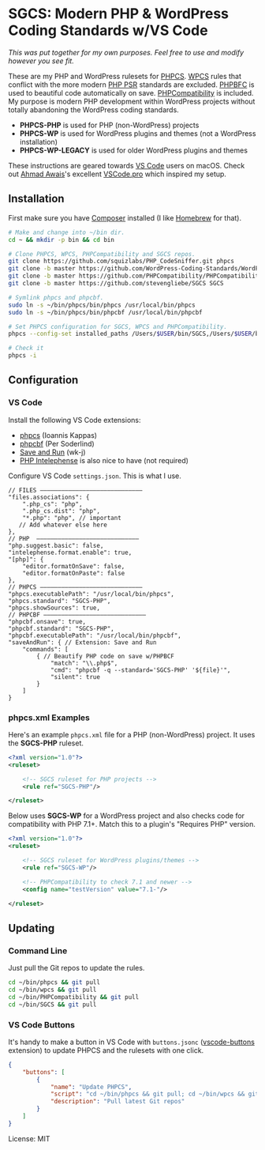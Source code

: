 # SGCS: Modern PHP & WordPress Coding Standards w/VS Code

*This was put together for my own purposes. Feel free to use and modify however you see fit.*

These are my PHP and WordPress rulesets for [PHPCS](https://github.com/squizlabs/PHP_CodeSniffer). [WPCS](https://github.com/WordPress/WordPress-Coding-Standards) rules that conflict with the more modern [PHP PSR](https://www.php-fig.org/psr/) standards are excluded. [PHPBFC](https://github.com/squizlabs/PHP_CodeSniffer/wiki/Fixing-Errors-Automatically) is used to beautiful code automatically on save. [PHPCompatibility](https://github.com/PHPCompatibility/PHPCompatibility) is included. My purpose is modern PHP development within WordPress projects without totally abandoning the WordPress coding standards.

- **PHPCS-PHP** is used for PHP (non-WordPress) projects
- **PHPCS-WP** is used for WordPress plugins and themes (not a WordPress installation)
- **PHPCS-WP-LEGACY** is used for older WordPress plugins and themes

These instructions are geared towards [VS Code](https://code.visualstudio.com/) users on macOS. Check out [Ahmad Awais](https://gist.github.com/AhmadAwais)'s excellent [VSCode.pro](https://vscode.pro) which inspired my setup.

## Installation

First make sure you have [Composer](https://getcomposer.org/) installed (I like [Homebrew](https://brew.sh/) for that).

```sh
# Make and change into ~/bin dir.
cd ~ && mkdir -p bin && cd bin

# Clone PHPCS, WPCS, PHPCompatibility and SGCS repos.
git clone https://github.com/squizlabs/PHP_CodeSniffer.git phpcs
git clone -b master https://github.com/WordPress-Coding-Standards/WordPress-Coding-Standards.git wpcs
git clone -b master https://github.com/PHPCompatibility/PHPCompatibility.git PHPCompatibility
git clone -b master https://github.com/stevengliebe/SGCS SGCS

# Symlink phpcs and phpcbf.
sudo ln -s ~/bin/phpcs/bin/phpcs /usr/local/bin/phpcs
sudo ln -s ~/bin/phpcs/bin/phpcbf /usr/local/bin/phpcbf

# Set PHPCS configuration for SGCS, WPCS and PHPCompatibility.
phpcs --config-set installed_paths /Users/$USER/bin/SGCS,/Users/$USER/bin/wpcs,/Users/$USER/bin/PHPCompatibility

# Check it
phpcs -i

```

## Configuration

### VS Code

Install the following VS Code extensions:

- [phpcs](https://marketplace.visualstudio.com/items?itemName=ikappas.phpcs) (Ioannis Kappas)
- [phpcbf](https://marketplace.visualstudio.com/items?itemName=persoderlind.vscode-phpcbf) (Per Soderlind)
- [Save and Run](https://marketplace.visualstudio.com/items?itemName=wk-j.save-and-run) (wk-j)
- [PHP Intelephense](https://marketplace.visualstudio.com/items?itemName=bmewburn.vscode-intelephense-client) is also nice to have (not required)

Configure VS Code `settings.json`. This is what I use.

```jsonc
// FILES —————————————————————————————
"files.associations": {
    ".php_cs": "php",
    ".php_cs.dist": "php",
    "*.php": "php", // important
   // Add whatever else here
},
// PHP  —————————————————————————————
"php.suggest.basic": false,
"intelephense.format.enable": true,
"[php]": {
    "editor.formatOnSave": false,
    "editor.formatOnPaste": false
},
// PHPCS —————————————————————————————
"phpcs.executablePath": "/usr/local/bin/phpcs",
"phpcs.standard": "SGCS-PHP",
"phpcs.showSources": true,
// PHPCBF —————————————————————————————
"phpcbf.onsave": true,
"phpcbf.standard": "SGCS-PHP",
"phpcbf.executablePath": "/usr/local/bin/phpcbf",
"saveAndRun": { // Extension: Save and Run
    "commands": [
        { // Beautify PHP code on save w/PHPBCF
            "match": "\\.php$",
            "cmd": "phpcbf -q --standard='SGCS-PHP' '${file}'",
            "silent": true
        }
    ]
}
```

### phpcs.xml Examples

Here's an example `phpcs.xml` file for a PHP (non-WordPress) project. It uses the **SGCS-PHP** ruleset.

```xml
<?xml version="1.0"?>
<ruleset>

    <!-- SGCS ruleset for PHP projects -->
    <rule ref="SGCS-PHP"/>

</ruleset>

```

Below uses **SGCS-WP** for a WordPress project and also checks code for compatibility with PHP 7.1+. Match this to a plugin's "Requires PHP" version.

```xml
<?xml version="1.0"?>
<ruleset>

    <!-- SGCS ruleset for WordPress plugins/themes -->
    <rule ref="SGCS-WP"/>

    <!-- PHPCompatibility to check 7.1 and newer -->
    <config name="testVersion" value="7.1-"/>

</ruleset>
```

## Updating

### Command Line

Just pull the Git repos to update the rules.

```sh
cd ~/bin/phpcs && git pull
cd ~/bin/wpcs && git pull
cd ~/bin/PHPCompatibility && git pull
cd ~/bin/SGCS && git pull
```

### VS Code Buttons

It's handy to make a button in VS Code with `buttons.jsonc` ([vscode-buttons](https://marketplace.visualstudio.com/items?itemName=stuartthomson.vscode-buttons) extension) to update PHPCS and the rulesets with one click.

```json
{
    "buttons": [
        {
            "name": "Update PHPCS",
            "script": "cd ~/bin/phpcs && git pull; cd ~/bin/wpcs && git pull; cd ~/bin/PHPCompatibility && git pull; cd ~/bin/SGCS && git pull",
            "description": "Pull latest Git repos"
        }
    ]
}
```

License: MIT
